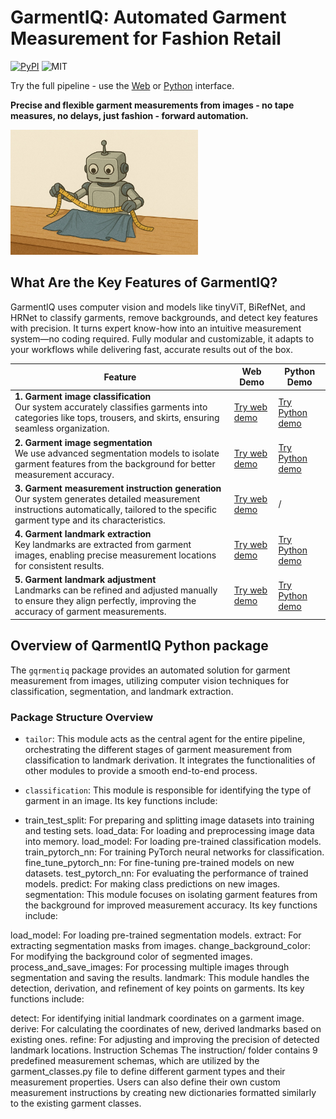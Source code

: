 # GarmentIQ: Automated Garment Measurement for Fashion Retail

[![PyPI](https://img.shields.io/pypi/v/garmentiq)](https://pypi.org/project/garmentiq/) ![MIT](https://img.shields.io/github/license/lygitdata/GarmentIQ)

Try the full pipeline - use the [Web](https://garmentiq.ly.gd.edu.kg/application/) or [Python](https://pypi.org/project/garmentiq/) interface.

**Precise and flexible garment measurements from images - no tape measures, no delays, just fashion - forward automation.**

<img src="https://raw.githubusercontent.com/lygitdata/GarmentIQ/refs/heads/gh-pages/asset/img/bg.jpg" alt="GarmentIQ Background Image" width="300px"/>

## What Are the Key Features of GarmentIQ?

GarmentIQ uses computer vision and models like tinyViT, BiRefNet, and HRNet to classify garments, remove backgrounds, and detect key features with precision. It turns expert know-how into an intuitive measurement system—no coding required. Fully modular and customizable, it adapts to your workflows while delivering fast, accurate results out of the box.

| Feature | Web Demo | Python Demo |
|---------|----------|-------------|
| **1. Garment image classification**<br/>Our system accurately classifies garments into categories like tops, trousers, and skirts, ensuring seamless organization. | [Try web demo](https://garmentiq.ly.gd.edu.kg/application/demo/image-classification/) | [Try Python demo](#) |
| **2. Garment image segmentation**<br/>We use advanced segmentation models to isolate garment features from the background for better measurement accuracy. | [Try web demo](https://garmentiq.ly.gd.edu.kg/application/demo/image-segmentation/) | [Try Python demo](#) |
| **3. Garment measurement instruction generation**<br/>Our system generates detailed measurement instructions automatically, tailored to the specific garment type and its characteristics. | [Try web demo](https://garmentiq.ly.gd.edu.kg/application/demo/instruction-generation/) | / |
| **4. Garment landmark extraction**<br/>Key landmarks are extracted from garment images, enabling precise measurement locations for consistent results. | [Try web demo](https://garmentiq.ly.gd.edu.kg/application/demo/landmark-extraction/) | [Try Python demo](#) |
| **5. Garment landmark adjustment**<br/>Landmarks can be refined and adjusted manually to ensure they align perfectly, improving the accuracy of garment measurements. | [Try web demo](https://garmentiq.ly.gd.edu.kg/application/demo/landmark-adjustment/) | [Try Python demo](#) |

## Overview of QarmentIQ Python package

The `gqrmentiq` package provides an automated solution for garment measurement from images, utilizing computer vision techniques for classification, segmentation, and landmark extraction.

### Package Structure Overview

- `tailor`: This module acts as the central agent for the entire pipeline, orchestrating the different stages of garment measurement from classification to landmark derivation. It integrates the functionalities of other modules to provide a smooth end-to-end process.

- `classification`: This module is responsible for identifying the type of garment in an image. Its key functions include:
-   train_test_split: For preparing and splitting image datasets into training and testing sets.
load_data: For loading and preprocessing image data into memory.
load_model: For loading pre-trained classification models.
train_pytorch_nn: For training PyTorch neural networks for classification.
fine_tune_pytorch_nn: For fine-tuning pre-trained models on new datasets.
test_pytorch_nn: For evaluating the performance of trained models.
predict: For making class predictions on new images.
segmentation: This module focuses on isolating garment features from the background for improved measurement accuracy. Its key functions include:

load_model: For loading pre-trained segmentation models.
extract: For extracting segmentation masks from images.
change_background_color: For modifying the background color of segmented images.
process_and_save_images: For processing multiple images through segmentation and saving the results.
landmark: This module handles the detection, derivation, and refinement of key points on garments. Its key functions include:

detect: For identifying initial landmark coordinates on a garment image.
derive: For calculating the coordinates of new, derived landmarks based on existing ones.
refine: For adjusting and improving the precision of detected landmark locations.
Instruction Schemas
The instruction/ folder contains 9 predefined measurement schemas, which are utilized by the garment_classes.py file to define different garment types and their measurement properties. Users can also define their own custom measurement instructions by creating new dictionaries formatted similarly to the existing garment classes.

